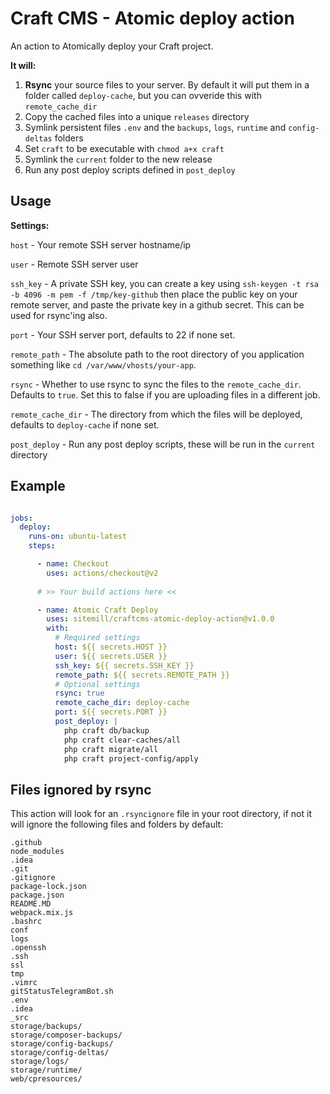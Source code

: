 # Craft CMS - Atomic deploy action

An action to Atomically deploy your Craft project.

**It will:**

1. **Rsync** your source files to your server. By default it will put them in a folder called `deploy-cache`, but you can ovveride this with `remote_cache_dir`
1. Copy the cached files into a unique `releases` directory
2. Symlink persistent files `.env` and the `backups`, `logs`, `runtime` and `config-deltas` folders
3. Set `craft` to be executable with `chmod a+x craft`
4. Symlink the `current` folder to the new release
5. Run any post deploy scripts defined in `post_deploy`

## Usage


__Settings:__

`host` - Your remote SSH server hostname/ip

`user` - Remote SSH server user

`ssh_key` - A private SSH key, you can create a key using `ssh-keygen -t rsa -b 4096 -m pem -f /tmp/key-github` then place the public key on your remote server, and paste the private key in a github secret. This can be used for rsync'ing also.

`port` - Your SSH server port, defaults to 22 if none set.

`remote_path` - The absolute path to the root directory of you application something like `cd /var/www/vhosts/your-app`.

`rsync` - Whether to use rsync to sync the files to the `remote_cache_dir`. Defaults to `true`. Set this to false if you are uploading files in a different job.

`remote_cache_dir` - The directory from which the files will be deployed, defaults to `deploy-cache` if none set.

`post_deploy` - Run any post deploy scripts, these will be run in the `current` directory


## Example

```yaml

jobs:
  deploy:
    runs-on: ubuntu-latest
    steps:

      - name: Checkout
        uses: actions/checkout@v2
        
      # >> Your build actions here <<

      - name: Atomic Craft Deploy
        uses: sitemill/craftcms-atomic-deploy-action@v1.0.0
        with:
          # Required settings
          host: ${{ secrets.HOST }}
          user: ${{ secrets.USER }}
          ssh_key: ${{ secrets.SSH_KEY }}
          remote_path: ${{ secrets.REMOTE_PATH }}
          # Optional settings
          rsync: true
          remote_cache_dir: deploy-cache
          port: ${{ secrets.PORT }}
          post_deploy: |
            php craft db/backup
            php craft clear-caches/all
            php craft migrate/all
            php craft project-config/apply
```

## Files ignored by rsync

This action will look for an `.rsyncignore` file in your root directory, if not it will ignore the following files and folders by default:

```text
.github
node_modules
.idea
.git
.gitignore
package-lock.json
package.json
README.MD
webpack.mix.js
.bashrc
conf
logs
.openssh
.ssh
ssl
tmp
.vimrc
gitStatusTelegramBot.sh
.env
.idea
_src
storage/backups/
storage/composer-backups/
storage/config-backups/
storage/config-deltas/
storage/logs/
storage/runtime/
web/cpresources/
```